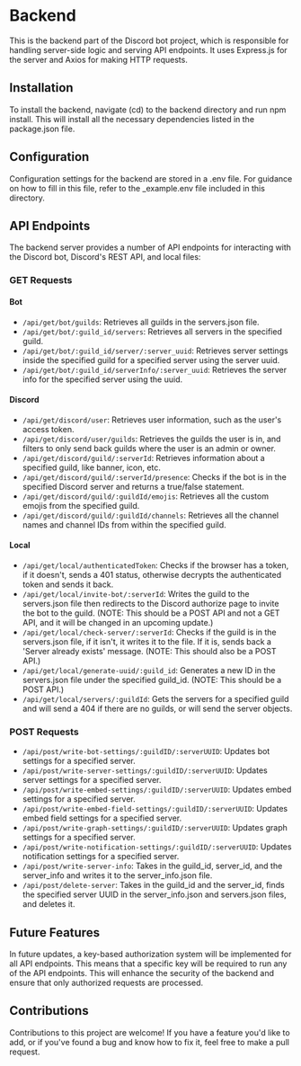 # Backend
This is the backend part of the Discord bot project, which is responsible for handling server-side logic and serving API endpoints. It uses Express.js for the server and Axios for making HTTP requests.

## Installation
To install the backend, navigate (cd) to the backend directory and run npm install. This will install all the necessary dependencies listed in the package.json file.

## Configuration
Configuration settings for the backend are stored in a .env file. For guidance on how to fill in this file, refer to the _example.env file included in this directory.

## API Endpoints
The backend server provides a number of API endpoints for interacting with the Discord bot, Discord's REST API, and local files:

### GET Requests
#### Bot
* `/api/get/bot/guilds`: Retrieves all guilds in the servers.json file.
* `/api/get/bot/:guild_id/servers`: Retrieves all servers in the specified guild.
* `/api/get/bot/:guild_id/server/:server_uuid`: Retrieves server settings inside the specified guild for a specified server using the server uuid.
* `/api/get/bot/:guild_id/serverInfo/:server_uuid`: Retrieves the server info for the specified server using the uuid.
#### Discord
* `/api/get/discord/user`: Retrieves user information, such as the user's access token.
* `/api/get/discord/user/guilds`: Retrieves the guilds the user is in, and filters to only send back guilds where the user is an admin or owner.
* `/api/get/discord/guild/:serverId`: Retrieves information about a specified guild, like banner, icon, etc.
* `/api/get/discord/guild/:serverId/presence`: Checks if the bot is in the specified Discord server and returns a true/false statement.
* `/api/get/discord/guild/:guildId/emojis`: Retrieves all the custom emojis from the specified guild.
* `/api/get/discord/guild/:guildId/channels`: Retrieves all the channel names and channel IDs from within the specified guild.
#### Local
* `/api/get/local/authenticatedToken`: Checks if the browser has a token, if it doesn't, sends a 401 status, otherwise decrypts the authenticated token and sends it back.
* `/api/get/local/invite-bot/:serverId`: Writes the guild to the servers.json file then redirects to the Discord authorize page to invite the bot to the guild. (NOTE: This should be a POST API and not a GET API, and it will be changed in an upcoming update.)
* `/api/get/local/check-server/:serverId`: Checks if the guild is in the servers.json file, if it isn't, it writes it to the file. If it is, sends back a 'Server already exists' message. (NOTE: This should also be a POST API.)
* `/api/get/local/generate-uuid/:guild_id`: Generates a new ID in the servers.json file under the specified guild_id. (NOTE: This should be a POST API.)
* `/api/get/local/servers/:guildId`: Gets the servers for a specified guild and will send a 404 if there are no guilds, or will send the server objects.
### POST Requests
* `/api/post/write-bot-settings/:guildID/:serverUUID`: Updates bot settings for a specified server.
* `/api/post/write-server-settings/:guildID/:serverUUID`: Updates server settings for a specified server.
* `/api/post/write-embed-settings/:guildID/:serverUUID`: Updates embed settings for a specified server.
* `/api/post/write-embed-field-settings/:guildID/:serverUUID`: Updates embed field settings for a specified server.
* `/api/post/write-graph-settings/:guildID/:serverUUID`: Updates graph settings for a specified server.
* `/api/post/write-notification-settings/:guildID/:serverUUID`: Updates notification settings for a specified server.
* `/api/post/write-server-info`: Takes in the guild_id, server_id, and the server_info and writes it to the server_info.json file.
* `/api/post/delete-server`: Takes in the guild_id and the server_id, finds the specified server UUID in the server_info.json and servers.json files, and deletes it.
## Future Features
In future updates, a key-based authorization system will be implemented for all API endpoints. This means that a specific key will be required to run any of the API endpoints. This will enhance the security of the backend and ensure that only authorized requests are processed.
## Contributions
Contributions to this project are welcome! If you have a feature you'd like to add, or if you've found a bug and know how to fix it, feel free to make a pull request.
